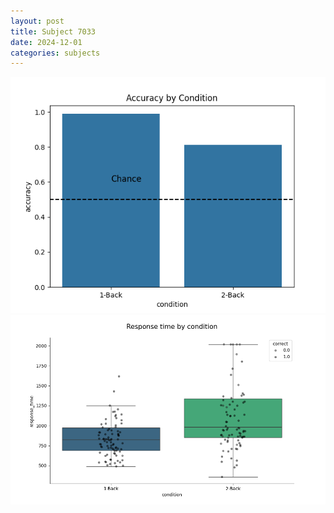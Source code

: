 ```yaml
---
layout: post
title: Subject 7033
date: 2024-12-01
categories: subjects
---
```


![](data/7033/run-16/7033_ATS_acc.png)
![](data/7033/run-16/7033_ATS_rt.png)
